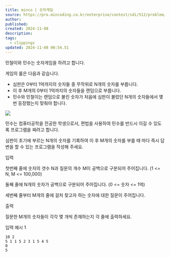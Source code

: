 ```yaml
---
title: minco | 숫자게임
source: https://pro.mincoding.co.kr/enterprise/contest/sdi/512/problem/SM02_05
author: 
published: 
created: 2024-11-08
description: 
tags:
  - clippings
updated: 2024-11-08 00:54.51
---
```

민철이와 민수는 숫자게임을 하려고 합니다.

게임의 룰은 다음과 같습니다.

- 심판은 0부터 1억까지의 숫자들 중 무작위로 N개의 숫자를 부릅니다.
- 이 후 M개의 0부터 1억까지의 숫자들을 랜덤으로 부릅니다.
- 민수와 민철이는 랜덤으로 불린 숫자가 처음에 심판이 불렀던 N개의 숫자들에서 몇 번 등장했는지 맞춰야 합니다.

![](https://pro.mincoding.co.kr/public/upload/e2a6ede789.png)

민수는 컴퓨터공학을 전공한 학생으로서, 편법을 사용하여 민수를 반드시 이길 수 있도록 프로그램을 짜려고 합니다. 

심판이 초기에 부르는 N개의 숫자를 기록하여 이 후 M개의 숫자를 부를 때 마다 즉시 답변을 할 수 있는 프로그램을 작성해 주세요. 

입력

첫번째 줄에 숫자의 갯수 N과 질문의 개수 M이 공백으로 구분되어 주어집니다. (1 <= N, M <= 100,000)

둘째 줄에 N개의 숫자가 공백으로 구분되어 주어집니다. (0 <= 숫자 <= 1억)

세번째 줄부터 M개의 줄에 걸처 찾고자 하는 숫자에 대한 질문이 주어집니다.

출력

질문한 M개의 숫자들이 각각 몇 개씩 존재하는지 각 줄에 출력하세요. 

입력 예시 1

```
10 2
5 1 1 5 2 3 1 5 4 5
0
5
```